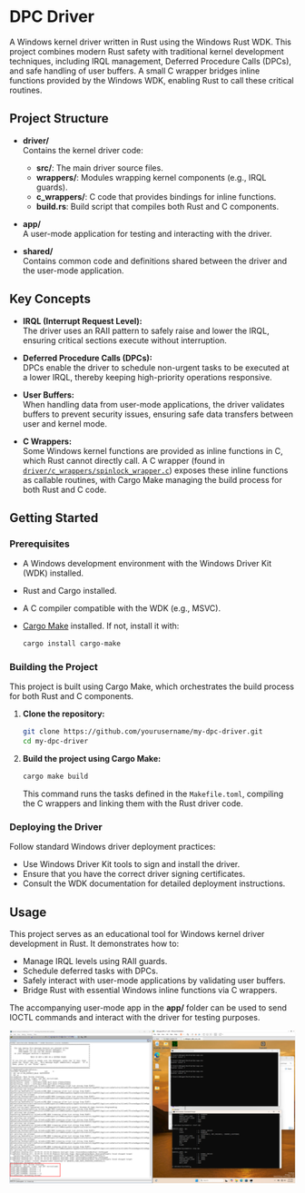 # DPC Driver

A Windows kernel driver written in Rust using the Windows Rust WDK. This project combines modern Rust safety with traditional kernel development techniques, including IRQL management, Deferred Procedure Calls (DPCs), and safe handling of user buffers. A small C wrapper bridges inline functions provided by the Windows WDK, enabling Rust to call these critical routines.

## Project Structure

- **driver/**  
  Contains the kernel driver code:
  - **src/**: The main driver source files.
  - **wrappers/**: Modules wrapping kernel components (e.g., IRQL guards).
  - **c_wrappers/**: C code that provides bindings for inline functions.
  - **build.rs**: Build script that compiles both Rust and C components.

- **app/**  
  A user-mode application for testing and interacting with the driver.

- **shared/**  
  Contains common code and definitions shared between the driver and the user-mode application.

## Key Concepts

- **IRQL (Interrupt Request Level):**  
  The driver uses an RAII pattern to safely raise and lower the IRQL, ensuring critical sections execute without interruption.

- **Deferred Procedure Calls (DPCs):**  
  DPCs enable the driver to schedule non-urgent tasks to be executed at a lower IRQL, thereby keeping high-priority operations responsive.

- **User Buffers:**  
  When handling data from user-mode applications, the driver validates buffers to prevent security issues, ensuring safe data transfers between user and kernel mode.

- **C Wrappers:**  
  Some Windows kernel functions are provided as inline functions in C, which Rust cannot directly call. A C wrapper (found in [`driver/c_wrappers/spinlock_wrapper.c`](driver/c_wrappers/spinlock_wrapper.c)) exposes these inline functions as callable routines, with Cargo Make managing the build process for both Rust and C code.

## Getting Started

### Prerequisites

- A Windows development environment with the Windows Driver Kit (WDK) installed.
- Rust and Cargo installed.
- A C compiler compatible with the WDK (e.g., MSVC).
- [Cargo Make](https://sagiegurari.github.io/cargo-make/) installed. If not, install it with:
  
  ```bash
  cargo install cargo-make
  ```

### Building the Project

This project is built using Cargo Make, which orchestrates the build process for both Rust and C components.

1. **Clone the repository:**

   ```bash
   git clone https://github.com/yourusername/my-dpc-driver.git
   cd my-dpc-driver
   ```

2. **Build the project using Cargo Make:**

   ```bash
   cargo make build
   ```

   This command runs the tasks defined in the `Makefile.toml`, compiling the C wrappers and linking them with the Rust driver code.


### Deploying the Driver

Follow standard Windows driver deployment practices:

- Use Windows Driver Kit tools to sign and install the driver.
- Ensure that you have the correct driver signing certificates.
- Consult the WDK documentation for detailed deployment instructions.

## Usage

This project serves as an educational tool for Windows kernel driver development in Rust. It demonstrates how to:
- Manage IRQL levels using RAII guards.
- Schedule deferred tasks with DPCs.
- Safely interact with user-mode applications by validating user buffers.
- Bridge Rust with essential Windows inline functions via C wrappers.

The accompanying user-mode app in the **app/** folder can be used to send IOCTL commands and interact with the driver for testing purposes.

![Example](dpc-driver.png)

